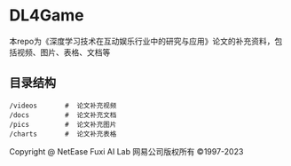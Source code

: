 # DL4Game

本repo为《深度学习技术在互动娱乐行业中的研究与应用》论文的补充资料，包括视频、图片、表格、文档等

## 目录结构

```
/videos       #  论文补充视频
/docs         #  论文补充文档
/pics         #  论文补充图片
/charts       #  论文补充表格
```

Copyright @ NetEase Fuxi AI Lab   网易公司版权所有 ©1997-2023